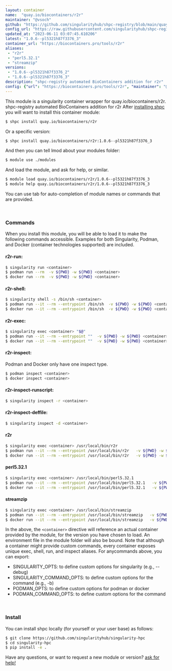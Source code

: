 ```yaml
---
layout: container
name:  "quay.io/biocontainers/r2r"
maintainer: "@vsoch"
github: "https://github.com/singularityhub/shpc-registry/blob/main/quay.io/biocontainers/r2r/container.yaml"
config_url: "https://raw.githubusercontent.com/singularityhub/shpc-registry/main/quay.io/biocontainers/r2r/container.yaml"
updated_at: "2023-06-11 03:07:45.610206"
latest: "1.0.6--pl5321h87f3376_3"
container_url: "https://biocontainers.pro/tools/r2r"
aliases:
 - "r2r"
 - "perl5.32.1"
 - "streamzip"
versions:
 - "1.0.6--pl5321h87f3376_2"
 - "1.0.6--pl5321h87f3376_3"
description: "shpc-registry automated BioContainers addition for r2r"
config: {"url": "https://biocontainers.pro/tools/r2r", "maintainer": "@vsoch", "description": "shpc-registry automated BioContainers addition for r2r", "latest": {"1.0.6--pl5321h87f3376_3": "sha256:d5520a23b72dfed7b6989b0724fb75391a0fdaaebec9a7f69f17d1daeb8ddd4f"}, "tags": {"1.0.6--pl5321h87f3376_2": "sha256:db108e06e0db7bd1f37880ce29c6e4003a590b7102f451a0574283886525c6d1", "1.0.6--pl5321h87f3376_3": "sha256:d5520a23b72dfed7b6989b0724fb75391a0fdaaebec9a7f69f17d1daeb8ddd4f"}, "docker": "quay.io/biocontainers/r2r", "aliases": {"r2r": "/usr/local/bin/r2r", "perl5.32.1": "/usr/local/bin/perl5.32.1", "streamzip": "/usr/local/bin/streamzip"}}
---
```


This module is a singularity container wrapper for quay.io/biocontainers/r2r.
shpc-registry automated BioContainers addition for r2r
After [installing shpc](#install) you will want to install this container module:


```bash
$ shpc install quay.io/biocontainers/r2r
```

Or a specific version:

```bash
$ shpc install quay.io/biocontainers/r2r:1.0.6--pl5321h87f3376_3
```

And then you can tell lmod about your modules folder:

```bash
$ module use ./modules
```

And load the module, and ask for help, or similar.

```bash
$ module load quay.io/biocontainers/r2r/1.0.6--pl5321h87f3376_3
$ module help quay.io/biocontainers/r2r/1.0.6--pl5321h87f3376_3
```

You can use tab for auto-completion of module names or commands that are provided.

<br>

### Commands

When you install this module, you will be able to load it to make the following commands accessible.
Examples for both Singularity, Podman, and Docker (container technologies supported) are included.

#### r2r-run:

```bash
$ singularity run <container>
$ podman run --rm  -v ${PWD} -w ${PWD} <container>
$ docker run --rm  -v ${PWD} -w ${PWD} <container>
```

#### r2r-shell:

```bash
$ singularity shell -s /bin/sh <container>
$ podman run --it --rm --entrypoint /bin/sh  -v ${PWD} -w ${PWD} <container>
$ docker run --it --rm --entrypoint /bin/sh  -v ${PWD} -w ${PWD} <container>
```

#### r2r-exec:

```bash
$ singularity exec <container> "$@"
$ podman run --it --rm --entrypoint ""  -v ${PWD} -w ${PWD} <container> "$@"
$ docker run --it --rm --entrypoint ""  -v ${PWD} -w ${PWD} <container> "$@"
```

#### r2r-inspect:

Podman and Docker only have one inspect type.

```bash
$ podman inspect <container>
$ docker inspect <container>
```

#### r2r-inspect-runscript:

```bash
$ singularity inspect -r <container>
```

#### r2r-inspect-deffile:

```bash
$ singularity inspect -d <container>
```


#### r2r

```bash
$ singularity exec <container> /usr/local/bin/r2r
$ podman run --it --rm --entrypoint /usr/local/bin/r2r   -v ${PWD} -w ${PWD} <container> -c " $@"
$ docker run --it --rm --entrypoint /usr/local/bin/r2r   -v ${PWD} -w ${PWD} <container> -c " $@"
```


#### perl5.32.1

```bash
$ singularity exec <container> /usr/local/bin/perl5.32.1
$ podman run --it --rm --entrypoint /usr/local/bin/perl5.32.1   -v ${PWD} -w ${PWD} <container> -c " $@"
$ docker run --it --rm --entrypoint /usr/local/bin/perl5.32.1   -v ${PWD} -w ${PWD} <container> -c " $@"
```


#### streamzip

```bash
$ singularity exec <container> /usr/local/bin/streamzip
$ podman run --it --rm --entrypoint /usr/local/bin/streamzip   -v ${PWD} -w ${PWD} <container> -c " $@"
$ docker run --it --rm --entrypoint /usr/local/bin/streamzip   -v ${PWD} -w ${PWD} <container> -c " $@"
```



In the above, the `<container>` directive will reference an actual container provided
by the module, for the version you have chosen to load. An environment file in the
module folder will also be bound. Note that although a container
might provide custom commands, every container exposes unique exec, shell, run, and
inspect aliases. For anycommands above, you can export:

 - SINGULARITY_OPTS: to define custom options for singularity (e.g., --debug)
 - SINGULARITY_COMMAND_OPTS: to define custom options for the command (e.g., -b)
 - PODMAN_OPTS: to define custom options for podman or docker
 - PODMAN_COMMAND_OPTS: to define custom options for the command

<br>

### Install

You can install shpc locally (for yourself or your user base) as follows:

```bash
$ git clone https://github.com/singularityhub/singularity-hpc
$ cd singularity-hpc
$ pip install -e .
```

Have any questions, or want to request a new module or version? [ask for help!](https://github.com/singularityhub/singularity-hpc/issues)